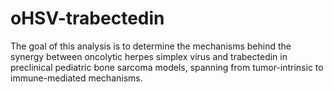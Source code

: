 # oHSV-trabectedin
The goal of this analysis is to determine the mechanisms behind the synergy between oncolytic herpes simplex virus and trabectedin in preclinical pediatric bone sarcoma models, spanning from tumor-intrinsic to immune-mediated mechanisms. 

